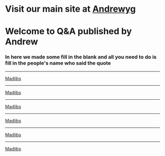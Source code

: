 # Visit our main site at [Andrewyg](https://andrewyg.net)
# Welcome to Q&A published by Andrew
### In here we made some fill in the blank and all you need to do is fill in the people's name who said the quote
<hr />

<a href="https://widgetic.com/widgets/util/madlibs/" class="widgetic-composition" data-autoscale="on" data-id="58e74e16ecb2a198418b457a" data-width="640" data-height="400" data-resize="fill-width">Madlibs</a><script async src="https://widgetic.com/sdk/sdk.js"></script>

<hr />

<a href="https://widgetic.com/widgets/util/madlibs/" class="widgetic-composition" data-autoscale="on" data-id="58e7516fecb2a1fa438b456a" data-width="640" data-height="400" data-resize="fill-width">Madlibs</a><script async src="https://widgetic.com/sdk/sdk.js"></script>

<hr />

<a href="https://widgetic.com/widgets/util/madlibs/" class="widgetic-composition" data-autoscale="on" data-id="58e7531aecb2a1eb448b4569" data-width="640" data-height="400" data-resize="fill-width">Madlibs</a><script async src="https://widgetic.com/sdk/sdk.js"></script>

<hr />

<a href="https://widgetic.com/widgets/util/madlibs/" class="widgetic-composition" data-autoscale="on" data-id="58e753a9ecb2a1da448b457d" data-width="640" data-height="388" data-resize="fill-width">Madlibs</a><script async src="https://widgetic.com/sdk/sdk.js"></script>

<hr />

<a href="https://widgetic.com/widgets/util/madlibs/" class="widgetic-composition" data-autoscale="on" data-id="58e75413ecb2a11c458b4571" data-width="658" data-height="400" data-resize="fill-width">Madlibs</a><script async src="https://widgetic.com/sdk/sdk.js"></script>

<hr />

<a href="https://widgetic.com/widgets/util/madlibs/" class="widgetic-composition" data-autoscale="on" data-id="58e754a8ecb2a12e458b458f" data-width="659" data-height="308" data-resize="fill-width">Madlibs</a><script async src="https://widgetic.com/sdk/sdk.js"></script>
